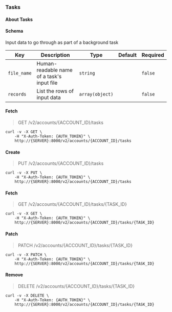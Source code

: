 ### Tasks

#### About Tasks

#### Schema

Input data to go through as part of a background task

Key | Description | Type | Default | Required
--- | ----------- | ---- | ------- | --------
`file_name` | Human-readable name of a task's input file | `string` |   | `false`
`records` | List the rows of input data | `array(object)` |   | `false`




#### Fetch

> GET /v2/accounts/{ACCOUNT_ID}/tasks

```shell
curl -v -X GET \
    -H "X-Auth-Token: {AUTH_TOKEN}" \
    http://{SERVER}:8000/v2/accounts/{ACCOUNT_ID}/tasks
```

#### Create

> PUT /v2/accounts/{ACCOUNT_ID}/tasks

```shell
curl -v -X PUT \
    -H "X-Auth-Token: {AUTH_TOKEN}" \
    http://{SERVER}:8000/v2/accounts/{ACCOUNT_ID}/tasks
```

#### Fetch

> GET /v2/accounts/{ACCOUNT_ID}/tasks/{TASK_ID}

```shell
curl -v -X GET \
    -H "X-Auth-Token: {AUTH_TOKEN}" \
    http://{SERVER}:8000/v2/accounts/{ACCOUNT_ID}/tasks/{TASK_ID}
```

#### Patch

> PATCH /v2/accounts/{ACCOUNT_ID}/tasks/{TASK_ID}

```shell
curl -v -X PATCH \
    -H "X-Auth-Token: {AUTH_TOKEN}" \
    http://{SERVER}:8000/v2/accounts/{ACCOUNT_ID}/tasks/{TASK_ID}
```

#### Remove

> DELETE /v2/accounts/{ACCOUNT_ID}/tasks/{TASK_ID}

```shell
curl -v -X DELETE \
    -H "X-Auth-Token: {AUTH_TOKEN}" \
    http://{SERVER}:8000/v2/accounts/{ACCOUNT_ID}/tasks/{TASK_ID}
```

